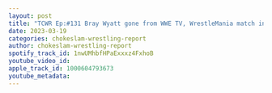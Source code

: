 ```yaml
---
layout: post
title: "TCWR Ep:#131 Bray Wyatt gone from WWE TV, WrestleMania match in jeopardy? Davey Richards retires????"
date: 2023-03-19
categories: chokeslam-wrestling-report
author: chokeslam-wrestling-report
spotify_track_id: 1nwUMhbfHPaExxxz4FxhoB
youtube_video_id: 
apple_track_id: 1000604793673
youtube_metadata: 
---
```

